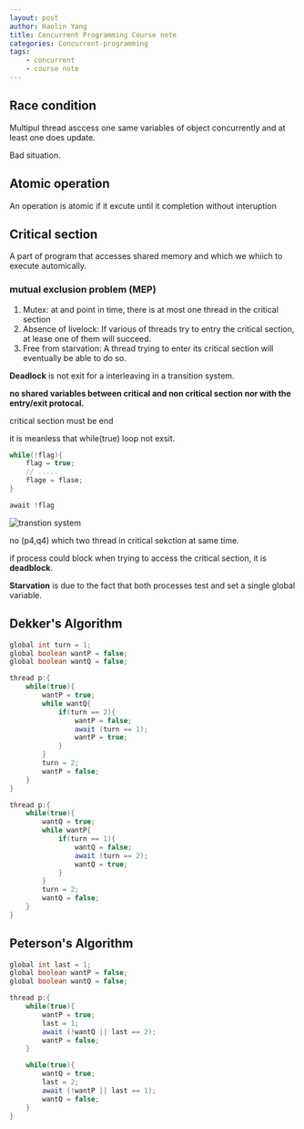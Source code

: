 ```yaml
---
layout: post
author: Haolin Yang
title: Concurrent Programming Course note 
categories: Concurrent-programming
tags: 
    - concurrent
    - course note
---
```


## Race condition

Multipul thread asccess one same variables of object concurrently and at least one does update.

Bad situation.

## Atomic operation

An operation is atomic if it excute until it completion without interuption

## Critical section

A part of program that accesses shared memory and which we whiich to execute automically.

### mutual exclusion problem (MEP)

1. Mutex: at and point in time, there is at most one thread in the critical section
2. Absence of livelock: If various of threads try to entry the critical section, at lease one of them will succeed.
3. Free from starvation: A thread trying to enter its critical section will eventually be able to do so.

**Deadlock** is not exit for a interleaving in a transition system.

**no shared variables between critical and non critical section nor with the entry/exit protocal.**

critical section must be end

it is meanless that while(true) loop not exsit.

```cpp
while(!flag){
    flag = true;
    // .....
    flage = flase;
}

await !flag
```

![transtion system]({{site.baseurl}}{{site.url}}/public/images/2019-09-04-concurrent-programming-2/transition-system.png)

no (p4,q4) which two thread in critical sekction at same time.

if process could block when trying to access the critical section, it is **deadblock**.

**Starvation** is due to the fact that both processes test and set a single global variable.

## Dekker's Algorithm

```java
global int turn = 1;
global boolean wantP = false;
global boolean wantQ = false;

thread p:{
    while(true){
        wantP = true;
        while wantQ{
            if(turn == 2){
                wantP = false;
                await (turn == 1);
                wantP = true;
            }
        }
        turn = 2;
        wantP = false;
    }
}

thread p:{
    while(true){
        wantQ = true;
        while wantP{
            if(turn == 1){
                wantQ = false;
                await (turn == 2);
                wantQ = true;
            }
        }
        turn = 2;
        wantQ = false;
    }
}
```

## Peterson's Algorithm

```java
global int last = 1;
global boolean wantP = false;
global boolean wantQ = false;

thread p:{
    while(true){
        wantP = true;
        last = 1;
        await (!wantQ || last == 2);
        wantP = false;
    }

    while(true){
        wantQ = true;
        last = 2;
        await (!wantP || last == 1);
        wantQ = false;
    }
}
```
